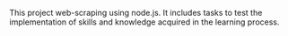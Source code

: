 This project web-scraping using node.js. It includes tasks to test the implementation of skills and knowledge acquired in the learning process.

